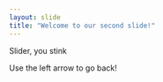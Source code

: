 ```yaml
---
layout: slide
title: "Welcome to our second slide!"
---
```

Slider, you stink

Use the left arrow to go back!
